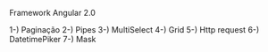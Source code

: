 Framework  Angular 2.0 

1-) Paginação 
2-) Pipes
3-) MultiSelect
4-) Grid
5-) Http request
6-) DatetimePiker
7-) Mask


